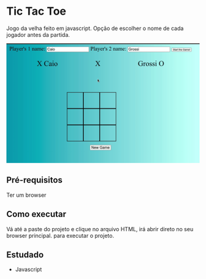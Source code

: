 # Tic Tac Toe
Jogo da velha feito em javascript. Opção de escolher o nome de cada jogador antes da partida.
<p align="center">
  <img src="/demo/tic-tac-toe.gif" />
</p>


## Pré-requisitos
Ter um browser

## Como executar
Vá até a paste do projeto e clique no arquivo HTML, irá abrir direto no seu browser principal.
para executar o projeto.

## Estudado
* Javascript
